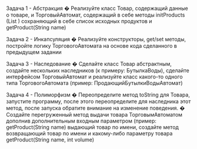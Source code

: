 Задача 1 - Абстракция � Реализуйте класс Товар, содержащий данные о товаре, и ТорговыйАвтомат, содержащий в себе методы initProducts (List ) сохраняющий в себе список исходных продуктов и getProduct(String name)

Задача 2 - Инкапсуляция � Реализуйте конструкторы, get/set методы, постройте логику ТорговогоАвтомата на основе кода сделанного в предыдущем задании

Задача 3 - Наследование � Сделайте класс Товар абстрактным, создайте нескольких наследников (к примеру: БутылкаВоды), сделайте интерфейсом ТорговыйАвтомат и реализуйте класс какого-то одного типа ТорговогоАвтомата (пример: ПродающийБутылкиВодыАвтомат)

Задача 4 - Полиморфизм � Переопределите метод toString для Товара, запустите программу, после этого переопределите для наследника этот метод, после запуска обратите внимание на изменение поведения. � Создайте перегруженный метод выдачи товара ТорговымАвтоматом дополнив дополнительным входным параметром (пример: getProduct(String name) выдающий товар по имени, создайте метод возвращающий товар по имени и какому-либо параметру товара getProduct(String name, int volume)